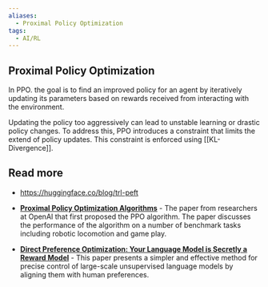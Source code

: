 ```yaml
---
aliases:
  - Proximal Policy Optimization
tags:
  - AI/RL
---
```


## Proximal Policy Optimization
In PPO. the goal is to find an improved policy for an agent by iteratively updating its parameters based on rewards received from interacting with the environment.

Updating the policy too aggressively can lead to unstable learning or drastic policy changes. To address this, PPO introduces a constraint that limits the extend of policy updates. This constraint is enforced using [[KL-Divergence]].


## Read more
- https://huggingface.co/blog/trl-peft

- [**Proximal Policy Optimization Algorithms**](https://arxiv.org/pdf/1707.06347.pdf) - The paper from researchers at OpenAI that first proposed the PPO algorithm. The paper discusses the performance of the algorithm on a number of benchmark tasks including robotic locomotion and game play.
    
- [**Direct Preference Optimization: Your Language Model is Secretly a Reward Model**](https://arxiv.org/pdf/2305.18290.pdf) - This paper presents a simpler and effective method for precise control of large-scale unsupervised language models by aligning them with human preferences.